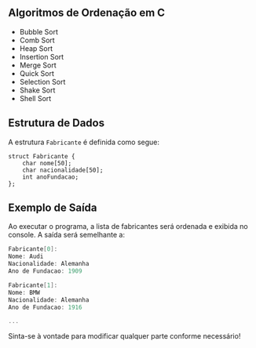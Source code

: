 ## Algoritmos de Ordenação em C

- Bubble Sort
- Comb Sort
- Heap Sort
- Insertion Sort
- Merge Sort
- Quick Sort
- Selection Sort
- Shake Sort
- Shell Sort

## Estrutura de Dados

A estrutura `Fabricante` é definida como segue:

```text
struct Fabricante {
    char nome[50];
    char nacionalidade[50];
    int anoFundacao;
};

```

## Exemplo de Saída

Ao executar o programa, a lista de fabricantes será ordenada e exibida no console. A saída será semelhante a:

```c
Fabricante[0]:
Nome: Audi
Nacionalidade: Alemanha
Ano de Fundacao: 1909

Fabricante[1]:
Nome: BMW
Nacionalidade: Alemanha
Ano de Fundacao: 1916

...
```

Sinta-se à vontade para modificar qualquer parte conforme necessário!
